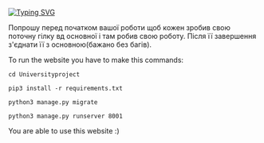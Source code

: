 [![Typing SVG](https://readme-typing-svg.herokuapp.com?font=Fira+Code&pause=1000&color=D1F757&width=435&lines=Universityproject)](https://git.io/typing-svg)

Попрошу перед початком вашої роботи щоб кожен зробив свою поточну гілку вд основної і там робив свою роботу. Після її завершення з'єднати її з основною(бажано без багів). 


To run the website you have to make this commands:
```
cd Universityproject
```
```
pip3 install -r requirements.txt
```
```
python3 manage.py migrate
```
```
python3 manage.py runserver 8001
```

You are able to use this website :)
